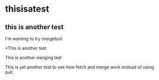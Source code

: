 thisisatest
===========

this is another test
--------------------

I'm wanting to try mergetool

*This is another test


This is another merging test

This is yet another test to see how fetch and merge work 
instead of using pull.
